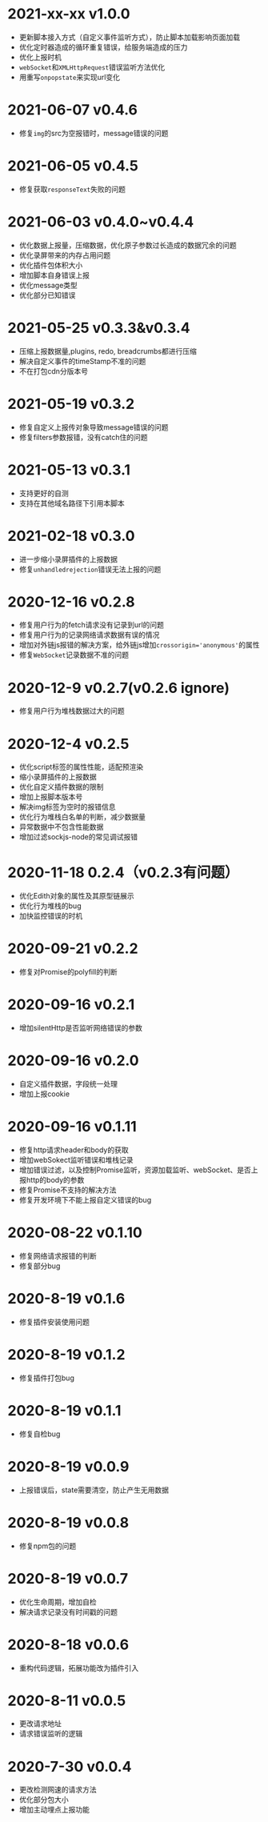 # 2021-xx-xx v1.0.0

- 更新脚本接入方式（自定义事件监听方式），防止脚本加载影响页面加载
- 优化定时器造成的循环重复错误，给服务端造成的压力
- 优化上报时机
- `webSocket`和`XMLHttpRequest`错误监听方法优化
- 用重写`onpopstate`来实现url变化

# 2021-06-07 v0.4.6

- 修复`img`的src为空报错时，message错误的问题

# 2021-06-05 v0.4.5

- 修复获取`responseText`失败的问题

# 2021-06-03 v0.4.0~v0.4.4

- 优化数据上报量，压缩数据，优化原子参数过长造成的数据冗余的问题
- 优化录屏带来的内存占用问题
- 优化插件包体积大小
- 增加脚本自身错误上报
- 优化message类型
- 优化部分已知错误

# 2021-05-25 v0.3.3&v0.3.4

- 压缩上报数据量,plugins, redo, breadcrumbs都进行压缩
- 解决自定义事件的timeStamp不准的问题
- 不在打包cdn分版本号

# 2021-05-19 v0.3.2

- 修复自定义上报传对象导致message错误的问题
- 修复filters参数报错，没有catch住的问题

# 2021-05-13 v0.3.1

- 支持更好的自测
- 支持在其他域名路径下引用本脚本

# 2021-02-18 v0.3.0

- 进一步缩小录屏插件的上报数据
- 修复`unhandledrejection`错误无法上报的问题

# 2020-12-16 v0.2.8

- 修复用户行为的fetch请求没有记录到url的问题
- 修复用户行为的记录网络请求数据有误的情况
- 增加对外链js报错的解决方案，给外链js增加`crossorigin='anonymous'`的属性
- 修复`WebSocket`记录数据不准的问题

# 2020-12-9 v0.2.7(v0.2.6 ignore)

- 修复用户行为堆栈数据过大的问题

# 2020-12-4 v0.2.5

- 优化script标签的属性性能，适配预渲染
- 缩小录屏插件的上报数据
- 优化自定义插件数据的限制
- 增加上报脚本版本号
- 解决img标签为空时的报错信息
- 优化行为堆栈白名单的判断，减少数据量
- 异常数据中不包含性能数据
- 增加过滤sockjs-node的常见调试报错

# 2020-11-18 0.2.4（v0.2.3有问题）

- 优化Edith对象的属性及其原型链展示
- 优化行为堆栈的bug
- 加快监控错误的时机

# 2020-09-21 v0.2.2

- 修复对Promise的polyfill的判断

# 2020-09-16 v0.2.1

- 增加silentHttp是否监听网络错误的参数

# 2020-09-16 v0.2.0

- 自定义插件数据，字段统一处理
- 增加上报cookie

# 2020-09-16 v0.1.11

- 修复http请求header和body的获取
- 增加webSokect监听错误和堆栈记录
- 增加错误过滤，以及控制Promise监听，资源加载监听、webSocket、是否上报http的body的参数
- 修复Promise不支持的解决方法
- 修复开发环境下不能上报自定义错误的bug

# 2020-08-22 v0.1.10

- 修复网络请求报错的判断
- 修复部分bug

# 2020-8-19 v0.1.6

- 修复插件安装使用问题

# 2020-8-19 v0.1.2

- 修复插件打包bug

# 2020-8-19 v0.1.1

- 修复自检bug

# 2020-8-19 v0.0.9

- 上报错误后，state需要清空，防止产生无用数据

# 2020-8-19 v0.0.8

- 修复npm包的问题

# 2020-8-19 v0.0.7

- 优化生命周期，增加自检
- 解决请求记录没有时间戳的问题

# 2020-8-18 v0.0.6

- 重构代码逻辑，拓展功能改为插件引入

# 2020-8-11 v0.0.5

- 更改请求地址
- 请求错误监听的逻辑

# 2020-7-30 v0.0.4

- 更改检测网速的请求方法
- 优化部分包大小
- 增加主动埋点上报功能

